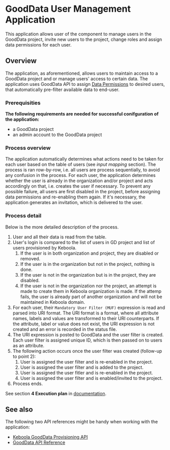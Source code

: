 # GoodData User Management Application

This application allows user of the component to manage users in the GoodData project, invite new users to the project, change roles and assign data permissions for each user.

## Overview

The application, as aforementioned, allows users to maintain access to a GoodData project and or manage users' access to certain data. The application uses GoodData API to assign [Data Permissions](https://help.gooddata.com/display/doc/Data+Permissions) to desired users, that automatically pre-filter available data to end-user.

### Prerequisities

**The following requirements are needed for successful conifguration of the application:**

* a GoodData project
* an admin account to the GoodData project

### Process overview

The application automatically determines what actions need to be taken for each user based on the table of users (see *input mapping* section). The process is ran row-by-row, i.e. all users are process sequentially, to avoid any confusion in the process. For each user, the application determines whether the user is already in the organization and/or project and acts accordingly on that, i.e. creates the user if necessary. To prevent any possible failure, all users are first disabled in the project, before assigning data permissions and re-enabling them again. If it's necessary, the application generates an invitation, which is delivered to the user.

### Process detail

Below is the more detailed description of the process.

1. User and all their data is read from the table.
2. User's login is compared to the list of users in GD project and list of users provisioned by Keboola.
   1. If the user is in both organization and project, they are disabled or removed.
   2. If the user is in the organization but not in the project, nothing is done.
   3. If the user is not in the organization but is in the project, they are disabled.
   4. If the user is not in the organization nor the project, an attempt is made to create them in Keboola organization is made. If the attemp fails, the user is already part of another organization and will not be maintained in Keboola domain.
3. For each user, their `Mandatory User Filter (MUF)` expression is read and parsed into URI format. The URI format is a format, where all attribute names, labels and values are transformed to their URI counterparts. If the attribute, label or value does not exist, the URI expression is not created and an error is recorded in the status file.
4. The URI expression is posted to GoodData and the user filter is created. Each user filter is assigned unique ID, which is then passed on to users as an attribute.
5. The following action occurs once the user filter was created (follow-up to point 2):
   1. User is assigned the user filter and is re-enabled in the project.
   2. User is assigned the user filter and is added to the project.
   3. User is assigned the user fitler and is re-enabled in the project.
   4. User is assigned the user filter and is enabled/invited to the project.
6. Process ends.

See section **4 Execution plan** in [documentation](https://bitbucket.org/kds_consulting_team/kds-team.app-gd-user-management/src/master/README.md).

## See also

The following two API references might be handy when working with the application:

* [Keboola GoodData Provisioning API](https://keboolagooddataprovisioning.docs.apiary.io/)
* [GoodData API Reference](https://help.gooddata.com/display/API/API+Reference)